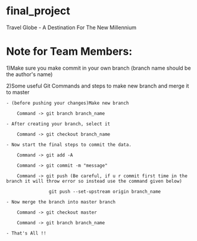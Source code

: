 # final_project

Travel Globe - A Destination For The New Millennium

# Note for Team Members:
1)Make sure you make commit in your own branch (branch name should be the author's name)

2)Some useful Git Commands and steps to make new branch and merge it to master

	- (before pushing your changes)Make new branch
	
		Command -> git branch branch_name
		
	- After creating your branch, select it
	
		Command -> git checkout branch_name
		
	- Now start the final steps to commit the data.
	
		Command -> git add -A
		
		Command -> git commit -m "message"
		
		Command -> git push (Be careful, if u r commit first time in the branch it will throw error so instead use the command given below)
		
					git push --set-upstream origin branch_name
					
	- Now merge the branch into master branch
	
		Command -> git checkout master
		
		Command -> git branch branch_name
		
	- That's All !!
	

